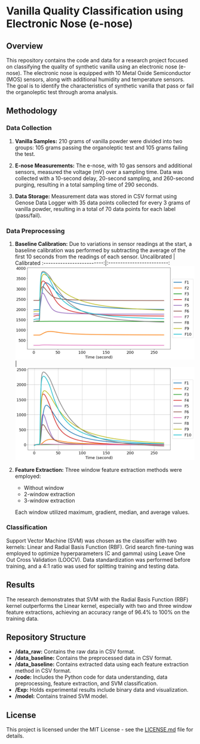 # Vanilla Quality Classification using Electronic Nose (e-nose)

## Overview

This repository contains the code and data for a research project focused on classifying the quality of synthetic vanilla using an electronic nose (e-nose). The electronic nose is equipped with 10 Metal Oxide Semiconductor (MOS) sensors, along with additional humidity and temperature sensors. The goal is to identify the characteristics of synthetic vanilla that pass or fail the organoleptic test through aroma analysis.

## Methodology

### Data Collection

1. **Vanilla Samples:** 210 grams of vanilla powder were divided into two groups: 105 grams passing the organoleptic test and 105 grams failing the test.

2. **E-nose Measurements:** The e-nose, with 10 gas sensors and additional sensors, measured the voltage (mV) over a sampling time. Data was collected with a 10-second delay, 20-second sampling, and 260-second purging, resulting in a total sampling time of 290 seconds.

3. **Data Storage:** Measurement data was stored in CSV format using Genose Data Logger with 35 data points collected for every 3 grams of vanilla powder, resulting in a total of 70 data points for each label (pass/fail).

### Data Preprocessing

1. **Baseline Calibration:** Due to variations in sensor readings at the start, a baseline calibration was performed by subtracting the average of the first 10 seconds from the readings of each sensor.
Uncalibrated             |  Calibrated
:-------------------------:|:-------------------------:
![](Exp/uncalibrated.jpg)  |  ![](Exp/calibrated.jpg)

2. **Feature Extraction:** Three window feature extraction methods were employed:
   - Without window
   - 2-window extraction
   - 3-window extraction

   Each window utilized maximum, gradient, median, and average values.

### Classification

Support Vector Machine (SVM) was chosen as the classifier with two kernels: Linear and Radial Basis Function (RBF). Grid search fine-tuning was employed to optimize hyperparameters (C and gamma) using Leave One Out Cross Validation (LOOCV). Data standardization was performed before training, and a 4:1 ratio was used for splitting training and testing data.

## Results

The research demonstrates that SVM with the Radial Basis Function (RBF) kernel outperforms the Linear kernel, especially with two and three window feature extractions, achieving an accuracy range of 96.4% to 100% on the training data.

## Repository Structure

- **/data_raw:** Contains the raw data in CSV format.
- **/data_baseline:** Contains the preprocessed data in CSV format.
- **/data_baseline:** Contains extracted data using each feature extraction method in CSV format.
- **/code:** Includes the Python code for data understanding, data preprocessing, feature extraction, and SVM classification.
- **/Exp:** Holds experimental results include binary data and visualization.
- **/model:** Contains trained SVM model.

## License

This project is licensed under the MIT License - see the [LICENSE.md](LICENSE.md) file for details.